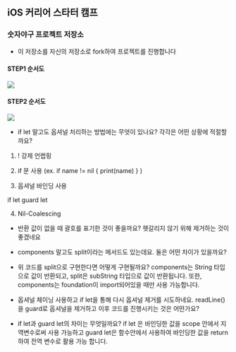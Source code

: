 ## iOS 커리어 스타터 캠프

### 숫자야구 프로젝트 저장소

- 이 저장소를 자신의 저장소로 fork하여 프로젝트를 진행합니다

#### STEP1 순서도

![](https://i.imgur.com/BYbGlyR.png)

#### STEP2 순서도

![](https://i.imgur.com/Fd4pPRJ.png)

- if let 말고도 옵셔널 처리하는 방법에는 무엇이 있나요? 각각은 어떤 상황에 적절할까요?
1. ! 강제 언랩핑

2. if 문 사용
(ex. if name != nil { print(name) } )

3. 옵셔널 바인딩 사용

if let
guard let

4. Nil-Coalescing
 
 -  반환 값이 없을 때 괄호를 표기한 것이 좋을까요?
헷갈리지 않기 위해 제거하는 것이 좋겠네요

- components 말고도 split이라는 메서드도 있는데요. 둘은 어떤 차이가 있을까요?
- 위 코드를 split으로 구현한다면 어떻게 구현될까요?
components는 String 타입으로 값이 반환되고, split은 subString 타입으로 값이 반환됩니다.
또한, components는 foundation이 import되어있을 때만 사용 가능합니다.

- 옵셔널 체이닝 사용하고 if let을 통해 다시 옵셔널 제거를 시도하네요. readLine()을 guard로 옵셔널을 제거하고 이후 코드를 진행시키는 것은 어떤가요?
- if let과 guard let의 차이는 무엇일까요?
if let 은 바인딩한 값을 scope 안에서 지역변수로써 사용 가능하고 guard let은 함수안에서 사용하여 바인딩한 값을 return 하여 전역 변수로 활용 가능 합니다.

